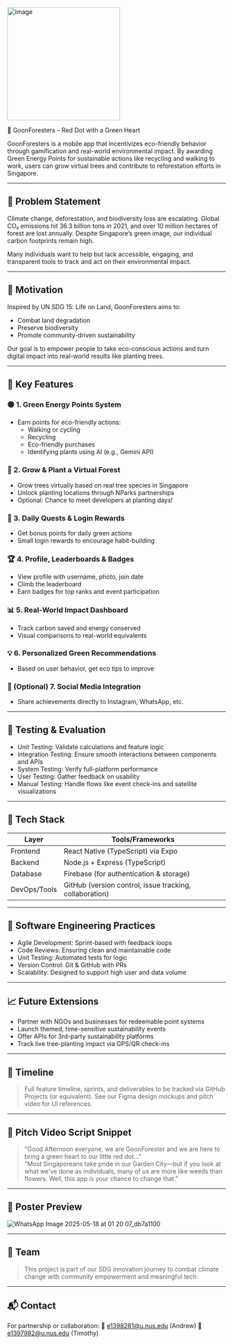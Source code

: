 <img width="260" alt="image" src="https://github.com/user-attachments/assets/fce719a3-299a-432d-8c46-c08a6b756f7a" />

🌱 GoonForesters – Red Dot with a Green Heart

GoonForesters is a mobile app that incentivizes eco-friendly behavior through gamification and real-world environmental impact. By awarding Green Energy Points for sustainable actions like recycling and walking to work, users can grow virtual trees and contribute to reforestation efforts in Singapore.

---

## 📌 Problem Statement

Climate change, deforestation, and biodiversity loss are escalating. Global CO₂ emissions hit 36.3 billion tons in 2021, and over 10 million hectares of forest are lost annually. Despite Singapore’s green image, our individual carbon footprints remain high.

Many individuals want to help but lack accessible, engaging, and transparent tools to track and act on their environmental impact.

---

## 🌿 Motivation

Inspired by UN SDG 15: Life on Land, GoonForesters aims to:
- Combat land degradation
- Preserve biodiversity
- Promote community-driven sustainability

Our goal is to empower people to take eco-conscious actions and turn digital impact into real-world results like planting trees.

---

## 🔑 Key Features

### 🟢 1. Green Energy Points System
- Earn points for eco-friendly actions:
  - Walking or cycling
  - Recycling
  - Eco-friendly purchases
  - Identifying plants using AI (e.g., Gemini API)

### 🌱 2. Grow & Plant a Virtual Forest
- Grow trees virtually based on real tree species in Singapore
- Unlock planting locations through NParks partnerships
- Optional: Chance to meet developers at planting days!

### 📅 3. Daily Quests & Login Rewards
- Get bonus points for daily green actions
- Small login rewards to encourage habit-building

### 🏆 4. Profile, Leaderboards & Badges
- View profile with username, photo, join date
- Climb the leaderboard
- Earn badges for top ranks and event participation

### 📊 5. Real-World Impact Dashboard
- Track carbon saved and energy conserved
- Visual comparisons to real-world equivalents

### 💡 6. Personalized Green Recommendations
- Based on user behavior, get eco tips to improve

### 📣 (Optional) 7. Social Media Integration
- Share achievements directly to Instagram, WhatsApp, etc.

---

## 🧪 Testing & Evaluation

- Unit Testing: Validate calculations and feature logic
- Integration Testing: Ensure smooth interactions between components and APIs
- System Testing: Verify full-platform performance
- User Testing: Gather feedback on usability
- Manual Testing: Handle flows like event check-ins and satellite visualizations

---

## 🔧 Tech Stack

| Layer         | Tools/Frameworks                                      |
|---------------|--------------------------------------------------------|
| Frontend      | React Native (TypeScript) via Expo                     |
| Backend       | Node.js + Express (TypeScript)                         |
| Database      | Firebase (for authentication & storage)               |
| DevOps/Tools  | GitHub (version control, issue tracking, collaboration)|

---

## 🧠 Software Engineering Practices

- Agile Development: Sprint-based with feedback loops
- Code Reviews: Ensuring clean and maintainable code
- Unit Testing: Automated tests for logic
- Version Control: Git & GitHub with PRs
- Scalability: Designed to support high user and data volume

---

## 📈 Future Extensions

- Partner with NGOs and businesses for redeemable point systems
- Launch themed, time-sensitive sustainability events
- Offer APIs for 3rd-party sustainability platforms
- Track live tree-planting impact via GPS/QR check-ins

---

## 📅 Timeline

> Full feature timeline, sprints, and deliverables to be tracked via GitHub Projects (or equivalent). See our Figma design mockups and pitch video for UI references.

---

## 🎥 Pitch Video Script Snippet

> "Good Afternoon everyone, we are GoonForester and we are here to bring a green heart to our little red dot..."  
> "Most Singaporeans take pride in our Garden City—but if you look at what we've done as individuals, many of us are more like weeds than flowers. Well, this app is your chance to change that."

---

## 📸 Poster Preview

![WhatsApp Image 2025-05-18 at 01 20 07_db7a1100](https://github.com/user-attachments/assets/7c2f109d-025f-4322-a37c-3dfc82989c8c)

---

## 👥 Team

> This project is part of our SDG innovation journey to combat climate change with community empowerment and meaningful tech.

---

## 📬 Contact

For partnership or collaboration:
📧 e1398281@u.nus.edu (Andrew)
📧 e1397982@u.nus.edu (Timothy)
